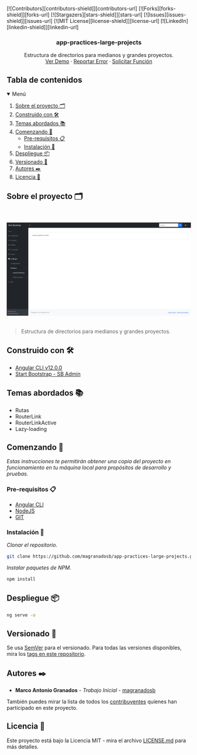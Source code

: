 [![Contributors][contributors-shield]][contributors-url]
[![Forks][forks-shield]][forks-url]
[![Stargazers][stars-shield]][stars-url]
[![Issues][issues-shield]][issues-url]
[![MIT License][license-shield]][license-url]
[![LinkedIn][linkedin-shield]][linkedin-url]
<br />
<p align="center">
  <h3 align="center">app-practices-large-projects</h3>
  <p align="center">
    Estructura de directorios para medianos y grandes proyectos.
    <br />
    <a href="https://github.com/othneildrew/Best-README-Template">Ver Demo</a>
    ·
    <a href="https://github.com/othneildrew/Best-README-Template/issues">Reportar Error</a>
    ·
    <a href="https://github.com/othneildrew/Best-README-Template/issues">Solicitar Función</a>
  </p>
</p>

## Tabla de contenidos

<details open="open">
  <summary>Menú</summary>
  <ol>
    <li><a href="#sobre-el-proyecto-🗂️">Sobre el proyecto 🗂️</a></li>
    <li><a href="#construido-con-🛠️">Construido con 🛠️</a></li>
    <li><a href="#temas-abordados-📚">Temas abordados 📚</a></li>
    <li>
      <a href="#comenzando-🚀">Comenzando 🚀</a>
      <ul>
        <li><a href="#pre-requisitos-📋">Pre-requisitos 📋</a></li>
        <li><a href="#instalación-🔧">Instalación 🔧</a></li>
      </ul>
    </li>
    <li><a href="#despliegue-📦">Despliegue 📦</a></li>
    <li><a href="#versionado-📌">Versionado 📌</a></li>
    <li><a href="#autores-✒️">Autores ✒️</a></li>
    <li><a href="#licencia-📄">Licencia 📄</a></li>
  </ol>
</details>

## Sobre el proyecto 🗂️
\
&nbsp;
![](./src/assets/img/header.png)
&nbsp;
 >Estructura de directorios para medianos y grandes proyectos.

 ## Construido con 🛠️

* [Angular CLI v12.0.0](https://angular.io/)
* [Start Bootstrap - SB Admin](https://github.com/startbootstrap/startbootstrap-sb-admin)

## Temas abordados 📚

* Rutas
* RouterLink
* RouterLinkActive
* Lazy-loading

## Comenzando 🚀

_Estas instrucciones te permitirán obtener una copia del proyecto en funcionamiento en tu máquina local para propósitos de desarrollo y pruebas._

### Pre-requisitos 📋
* [Angular CLI](https://angular.io/cli)
* [NodeJS](https://nodejs.org/en/)
* [GIT](https://git-scm.com)

### Instalación 🔧

_Clonar el repositorio._
```sh
git clone https://github.com/magranadosb/app-practices-large-projects.git
```

_Instalar paquetes de NPM._

```sh
npm install
```
## Despliegue 📦

```sh
ng serve -o
```

## Versionado 📌

Se usa [SemVer](http://semver.org/) para el versionado. Para todas las versiones disponibles, mira los [tags en este repositorio](https://github.com/magranadosb/app-practices-paises/tags).

## Autores ✒️

* **Marco Antonio Granados** - *Trabajo Inicial* - [magranadosb](https://github.com/magranadosb)

También puedes mirar la lista de todos los [contribuyentes](https://github.com/magranadosb/app-practices-paises/graphs/contributors) quíenes han participado en este proyecto. 

## Licencia 📄

Este proyecto está bajo la Licencia MIT - mira el archivo [LICENSE.md](LICENSE.md) para más detalles.